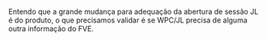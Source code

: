 Entendo que a grande mudança para adequação da abertura de sessão JL é do produto, o que precisamos validar é se 
WPC/JL precisa de alguma outra informação do FVE.
 
